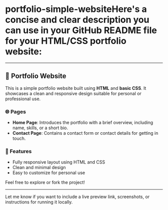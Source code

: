 # portfolio-simple-websiteHere's a concise and clear description you can use in your GitHub README file for your HTML/CSS portfolio website:

---

## 📄 Portfolio Website

This is a simple portfolio website built using **HTML** and **basic CSS**. It showcases a clean and responsive design suitable for personal or professional use.

### 🌐 Pages

* **Home Page**: Introduces the portfolio with a brief overview, including name, skills, or a short bio.
* **Contact Page**: Contains a contact form or contact details for getting in touch.

### 🚀 Features

* Fully responsive layout using HTML and CSS
* Clean and minimal design
* Easy to customize for personal use

Feel free to explore or fork the project!

---

Let me know if you want to include a live preview link, screenshots, or instructions for running it locally.
